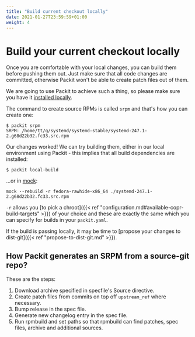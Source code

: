 ```yaml
---
title: "Build current checkout locally"
date: 2021-01-27T23:59:59+01:00
weight: 4
---
```


# Build your current checkout locally

Once you are comfortable with your local changes, you can build them before
pushing them out. Just make sure that all code changes are committed, otherwise
Packit won't be able to create patch files out of them.

We are going to use Packit to achieve such a thing, so please make sure you have it
[installed locally](/docs/guide/#have-packit-tooling-installed-locally).

The command to create source RPMs is called `srpm` and that's how you can create one:

    $ packit srpm
    SRPM: /home/tt/g/systemd/systemd-stable/systemd-247.1-2.g68d22b32.fc33.src.rpm

Our changes worked! We can try building them, either in our local environment
using Packit - this implies that all build dependencies are installed:

    $ packit local-build

...or in [mock](https://github.com/rpm-software-management/mock):

    mock --rebuild -r fedora-rawhide-x86_64 ./systemd-247.1-2.g68d22b32.fc33.src.rpm

`-r` allows you [to pick a chroot]({{< ref "configuration.md#available-copr-build-targets" >}})
of your choice and these are exactly the same which you can specify for builds
in your `packit.yaml`.

If the build is passing locally, it may be time to [propose your changes to
dist-git]({{< ref "propose-to-dist-git.md" >}}).


## How Packit generates an SRPM from a source-git repo?

These are the steps:

1. Download archive specified in specfile's Source directive.
2. Create patch files from commits on top off `upstream_ref` where necessary.
3. Bump release in the spec file.
4. Generate new changelog entry in the spec file.
5. Run rpmbuild and set paths so that rpmbuild can find patches, spec files,
   archive and additional sources.

